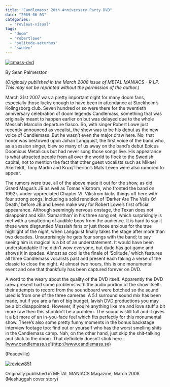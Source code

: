 ```yaml
---
title: "Candlemass: 20th Anniversary Party DVD"
date: "2009-06-03"
categories: 
  - "reviews-visual"
tags: 
  - "doom"
  - "robertlowe"
  - "solitude-aeturnus"
  - "sweden"
---
```


[![cmass-dvd](http://www.hellbound.ca/wp-content/uploads/2009/06/cmass-dvd-198x300.jpg "cmass-dvd")](http://www.hellbound.ca/wp-content/uploads/2009/06/cmass-dvd.jpg)

By Sean Palmerston

_(Originally published in the March 2008 issue of METAL MANIACS - R.I.P. This may not be reprinted without the permission of the author.)_

March 31st 2007 was a pretty important night for many doom fans, especially those lucky enough to have been in attendance at Stockholm’s Kolingsborg club. Seven hundred or so were there for the twentieth anniversary celebration of doom legends Candlemass, something that was originally meant to happen earlier on but was delayed due to the whole Messiah Marcolin departure fiasco. So, with singer Robert Lowe just recently announced as vocalist, the show was to be his debut as the new voice of Candlemass. But he wasn’t even the major draw here. No, that honor was bestowed upon Johan Langquist, the first voice of the band who, as a session singer, blew so many of us away on the band’s debut Epicus Doomicus Metallicus but had never sung those songs live. His appearance is what attracted people from all over the world to flock to the Swedish capital, not to mention the fact that other guest vocalists such as Mikael Akerfeldt, Tony Martin and Krux/Therion’s Mats Leven were also rumored to appear.

The rumors were true, all of the above made it out for the show, as did Grand Magus’s JB as well as Tomas Vikstrom, who fronted the band on 1992’s under-appreciated Chapter VI. Vikstrom kicks things off here with four strong songs, including a solid rendition of ‘Darker Are The Veils Of Death,’ before JB and Leven make way for Robert Lowe’s first official appearance. Although seemingly nervous onstage, the Texan does not disappoint and kills ‘Samarithan’ in his three song set, which surprisingly is met with a smattering of audible boos from the audience. It is hard to say it these were disgruntled Messiah fans or just those anxious for the true highlight of the night, when Langquist finally takes the stage after more than two decades. Unsurprisingly he gets four songs with the band; to say seeing him is magical is a bit of an understatement. It would have been understandable if he didn’t wow everyone, but dude has got game and shows it in spades. Almost as cool is the finale of ‘Solitude,’ which features all three Candlemass vocalists past and present each taking a verse of the classic to close the night. At almost two hours, this is one monumental event and one that thankfully has been captured forever on DVD.

A word to the weary about the quality of the DVD itself. Apparently the DVD crew present had some problems with the audio portion of the show itself: their attempts to record from the soundboard were botched so the sound used is from one of the three cameras. A 5.1 surround sound mix has been made, but if you are a fan of big budget, lavish DVD productions you may be a bit disappointed. However, if you’re anything like me and love stuff a bit more raw then this shouldn’t be a problem. The sound is still full and it gives it a bit more of an in-you-face feel which fits perfectly for this monumental show. There’s also some pretty funny moments in the bonus backstage interview footage too: find out or yourself who has the worst smelling shits in the Candlemass camp. Nah, on the other hand, just skip the shit-talking and stick to the doom. That definitely doesn’t stink here. [www.candlemass.se](http://www.candlemass.se)

(Peaceville)

[![review851](http://www.hellbound.ca/wp-content/uploads/2009/06/review851.png "review851")](http://www.hellbound.ca/wp-content/uploads/2009/06/review851.png)

Originally published in METAL MANIACS Magazine, March 2008 (Meshuggah cover story)
